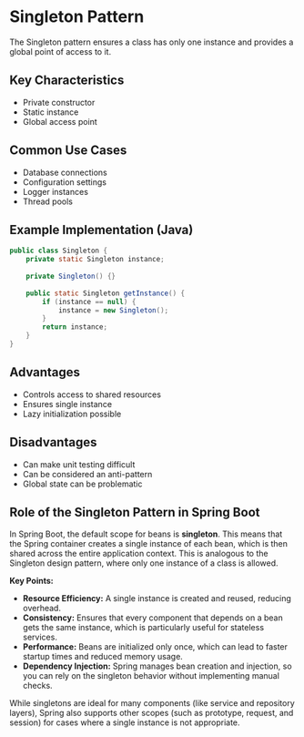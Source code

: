 # Singleton Pattern

The Singleton pattern ensures a class has only one instance and provides a global point of access to it.

## Key Characteristics
- Private constructor
- Static instance
- Global access point

## Common Use Cases
- Database connections
- Configuration settings
- Logger instances
- Thread pools

## Example Implementation (Java)
```java
public class Singleton {
    private static Singleton instance;
    
    private Singleton() {}
    
    public static Singleton getInstance() {
        if (instance == null) {
            instance = new Singleton();
        }
        return instance;
    }
}
```

## Advantages
- Controls access to shared resources
- Ensures single instance
- Lazy initialization possible

## Disadvantages
- Can make unit testing difficult
- Can be considered an anti-pattern
- Global state can be problematic

## Role of the Singleton Pattern in Spring Boot

In Spring Boot, the default scope for beans is **singleton**. This means that the Spring container creates a single instance of each bean, which is then shared across the entire application context. This is analogous to the Singleton design pattern, where only one instance of a class is allowed.

**Key Points:**
- **Resource Efficiency:** A single instance is created and reused, reducing overhead.
- **Consistency:** Ensures that every component that depends on a bean gets the same instance, which is particularly useful for stateless services.
- **Performance:** Beans are initialized only once, which can lead to faster startup times and reduced memory usage.
- **Dependency Injection:** Spring manages bean creation and injection, so you can rely on the singleton behavior without implementing manual checks.

While singletons are ideal for many components (like service and repository layers), Spring also supports other scopes (such as prototype, request, and session) for cases where a single instance is not appropriate.